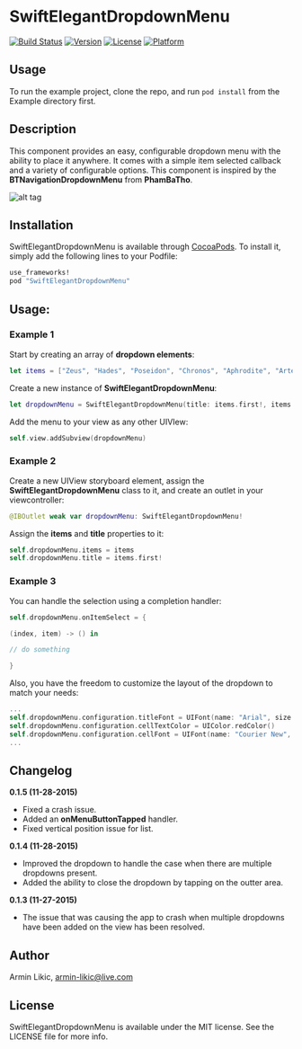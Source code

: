 # SwiftElegantDropdownMenu

[![Build Status](https://travis-ci.org/arminlikic/SwiftElegantDropdownMenu.svg)](https://travis-ci.org/arminlikic/SwiftElegantDropdownMenu)
[![Version](https://img.shields.io/cocoapods/v/SwiftElegantDropdownMenu.svg?style=flat)](http://cocoapods.org/pods/SwiftElegantDropdownMenu)
[![License](https://img.shields.io/cocoapods/l/SwiftElegantDropdownMenu.svg?style=flat)](http://cocoapods.org/pods/SwiftElegantDropdownMenu)
[![Platform](https://img.shields.io/cocoapods/p/SwiftElegantDropdownMenu.svg?style=flat)](http://cocoapods.org/pods/SwiftElegantDropdownMenu)

## Usage

To run the example project, clone the repo, and run `pod install` from the Example directory first.

## Description

This component provides an easy, configurable dropdown menu with the ability to place it anywhere. It comes with a simple item selected callback and a variety of configurable options. This component is inspired by the **BTNavigationDropdownMenu** from **PhamBaTho**.

![alt tag](https://raw.githubusercontent.com/arminlikic/SwiftElegantDropdownMenu/master/Assets/demo.gif)

## Installation

SwiftElegantDropdownMenu is available through [CocoaPods](http://cocoapods.org). To install
it, simply add the following lines to your Podfile:

```ruby
use_frameworks!
pod "SwiftElegantDropdownMenu"
```

## Usage:
### Example 1
Start by creating an array of **dropdown elements**:
```swift
let items = ["Zeus", "Hades", "Poseidon", "Chronos", "Aphrodite", "Artemis", "Hefestus"]
```
Create a new instance of **SwiftElegantDropdownMenu**:
```swift
let dropdownMenu = SwiftElegantDropdownMenu(title: items.first!, items: items)
```
Add the menu to your view as any other UIVIew:
```swift
self.view.addSubview(dropdownMenu)
```
### Example 2
Create a new UIView storyboard element, assign the **SwiftElegantDropdownMenu** class to it, and create an outlet in your viewcontroller:
```swift
@IBOutlet weak var dropdownMenu: SwiftElegantDropdownMenu!
```
Assign the **items** and **title** properties to it:
```swift
self.dropdownMenu.items = items
self.dropdownMenu.title = items.first!
```

### Example 3
You can handle the selection using a completion handler:
```swift
self.dropdownMenu.onItemSelect = {

(index, item) -> () in

// do something

}
```
Also, you have the freedom to customize the layout of the dropdown to match your needs:
```swift
...
self.dropdownMenu.configuration.titleFont = UIFont(name: "Arial", size: 22)!
self.dropdownMenu.configuration.cellTextColor = UIColor.redColor()
self.dropdownMenu.configuration.cellFont = UIFont(name: "Courier New", size: 18)!
...
```

## Changelog

**0.1.5 (11-28-2015)**
- Fixed a crash issue.
- Added an **onMenuButtonTapped** handler.
- Fixed vertical position issue for list.

**0.1.4 (11-28-2015)**
- Improved the dropdown to handle the case when there are multiple dropdowns present.
- Added the ability to close the dropdown by tapping on the outter area.

**0.1.3 (11-27-2015)**
- The issue that was causing the app to crash when multiple dropdowns have been added on the view has been resolved.

## Author

Armin Likic, armin-likic@live.com

## License

SwiftElegantDropdownMenu is available under the MIT license. See the LICENSE file for more info.
